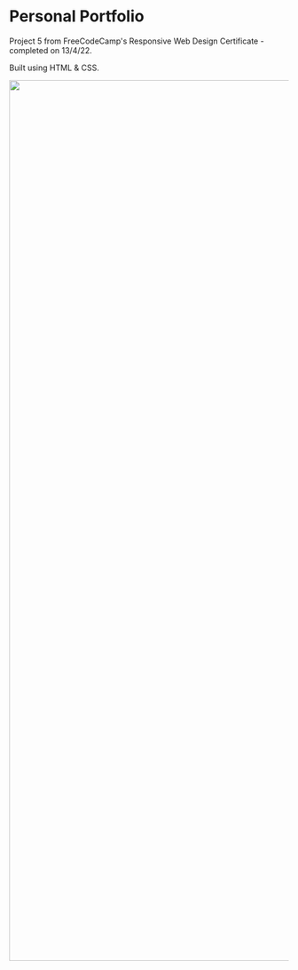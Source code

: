 # Personal Portfolio

Project 5 from FreeCodeCamp's Responsive Web Design Certificate - completed on 13/4/22.

Built using HTML & CSS.

<p align="center">
  <img width="1585" alt="Screen Shot 2022-04-13 at 1 08 47 pm" src="https://user-images.githubusercontent.com/96323853/163092561-91f75b7e-f3dc-4016-98da-9046edbd0b7e.png">
</p>
